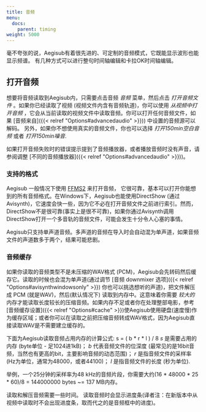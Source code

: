 ```yaml
---
title: 音频
menu:
  docs:
    parent: timing
weight: 5000
---
```


毫不夸张的说，Aegisub有着很先进的、可定制的音频模式，它既能显示波形也能显示频谱。
有几种方式可以进行整句时间轴编辑和卡拉OK时间轴编辑。

## 打开音频

想要将音频读取到Aegisub内，只需要点击音频 *音频* 菜单，然后点击
*打开音频文件* 。如果你已经读取了视频
(视频文件内含有音频轨道)，你可以使用 *从视频中打开音频*
，它会从当前读取的视频文件中读取音频。你可以打开任何音频文件，如果
[音频来自]({{< relref "Options#advancedaudio" >}})) 中设置的音频源可以解码。
另外，如果你不想使用真实的音频文件，你也可以选择 *打开150min空白音频*
或者 *打开150min噪音*.

如果打开音频失败时的错误提示提到了音频播放器，或者播放音频时没有声音，请参阅调整
[不同的音频播放器]({{< relref "Options#advancedaudio" >}}))。

### 支持的格式

Aegisub 一般情况下使用 [FFMS2](https://github.com/FFMS/ffms2)
来打开音频，
它很可靠，基本可以打开你能想到的所有音频格式。在Windows下，Aegisub也能使用DirectShow
(通过Avisynth)，它速度会快一些，因为它不必在打开音频文件之前进行索引。然而，DirectShow不是很可靠(事实上是很不可靠)，如果你通过Avisynth调用DirectShow打开一个多音轨的音频文件，可能会发生十分令人心塞的事情。

Aegisub只支持单声道音频。多声道的音频在导入时会自动混为单声道，如果音频文件的声道数多于两个，结果可能悲剧。

### 音频缓存

如果你读取的音频类型不是未压缩的WAV格式
(PCM)，Aegisub会先转码然后缓存它。读取的时候也会混为单声道(通过调节
[音频 downmixer 选项]({{< relref "Options#avisynthwindowsonly" >}})
你也可以挑选想听的声道)，把文件解压成 PCM (就是WAV)，然后(默认情况下)
读取到内存中。这意味着你需要 *较大的*
内存才能读取长度较长的压缩音频。如果内存不足或者你在处理整部电影，参考
[音频缓存设置]({{< relref "Options#cache" >}})使Aegisub使用硬盘(速度慢)作为缓存区域；或者你可以在读取之前把压缩音频转成WAV格式，因为Aegisub直接读取WAV是不需要建立缓存的。

下面为Aegisub读取音频占用内存的计算公式: s = ( b * r * l ) / 8 *s*
是需要占用的内存 (byte单位 - 足1024进1kB)； *b* 代表音频文件的位深度
(最常见的是16bit音频，当然也有更高的bit，主要影响音频的动态范围)； *r*
是指音频文件的采样率 (Hz为单位，通常为48000，或者44100)； *l*
是指音频文件的长度 (秒为单位).

举例，一个25分钟的采样率为48 kHz的音频片段，你需要大约(16 * 48000 * 25
\* 60)/8 = 144000000 bytes ~= 137 MB内存。

读取和解压音频需要一些时间。
读取音频时会显示进度条(译者注：在新版本中从视频中读取时不会出现进度条，取而代之的是音频框中的进度)。
